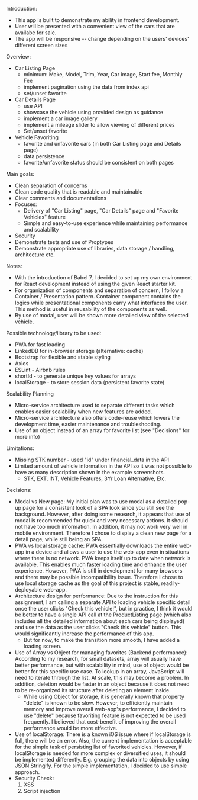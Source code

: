 Introduction:
  - This app is built to demonstrate my ability in frontend development.
  - User will be presented with a convenient view of the cars that are availabe for sale. 
  - The app will be responsive -- change depending on the users' devices' different screen sizes

Overview:
  - Car Listing Page
    - minimum: Make, Model, Trim, Year, Car image, Start fee, Monthly Fee
    - implement pagination using the data from index api
    - set/unset favorite
  - Car Details Page
    - use API
    - showcase the vehicle using provided design as guidance
    - implement a car image gallery
    - implement a mileage slider to allow viewing of different prices
    - Set/unset favorite
  - Vehicle Favoriting
    - favorite and unfavorite cars (in both Car Listing page and Details page)
    - data persistence
    - favorite/unfavorite status should be consistent on both pages

Main goals:
  - Clean separation of concerns
  - Clean code quality that is readable and maintainable
  - Clear comments and documentations
  - Focuses:
    - Delivery of "Car Listing" page, "Car Details" page and "Favorite Vehicles" feature
    - Simple and easy-to-use experience while maintaining performance and scalability
  - Security
  - Demonstrate tests and use of Proptypes
  - Demonstrate appropriate use of libraries, data storage / handling, architecture etc.

Notes:
  - With the introduction of Babel 7, I decided to set up my own environment for React development instead of using the given React starter kit.
  - For organization of components and separation of concern, I follow a Container / Presentation pattern. Container component contains the logics while presentational components carry what interfaces the user. This method is useful in reusability of the components as well.
  - By use of modal, user will be shown more detailed view of the selected vehicle. 

Possible technology/library to be used:
  - PWA for fast loading
  - LinkedDB for in-browser storage (alternative: cache)
  - Bootstrap for flexible and stable styling
  - Axios
  - ESLint - Airbnb rules
  - shortId - to generate unique key values for arrays
  - localStorage - to store session data (persistent favorite state)

Scalability Planning
  - Micro-service architecture used to separate different tasks which enables easier scalability when new features are added.
  - Micro-service architecture also offers code-reuse which lowers the development time, easier maintenance and troubleshooting. 
  - Use of an object instead of an array for favorite list (see "Decisions" for more info)

Limitations:
  - Missing STK number - used "id" under financial_data in the API
  - Limited amount of vehicle information in the API so it was not possible to have as many description shown in the example screenshots.
    - STK, EXT, INT, Vehicle Features, 3Yr Loan Alternative, Etc.

Decisions:
  - Modal vs New page: My initial plan was to use modal as a detailed pop-up page for a consistent look of a SPA look since you still see the background. However, after doing some research, it appears that use of modal is recommended for quick and very necessary actions. It should not have too much information. In addition, it may not work very well in mobile environment. Therefore I chose to display a clean new page for a detail page, while still being an SPA.
  - PWA vs local storage cache: PWA essentially downloads the entire web-app in a device and allows a user to use the web-app even in situations where there is no network. PWA keeps itself up to date when network is available. This enables much faster loading time and enhance the user experience. However, PWA is still in development for many browsers and there may be possible incompatibility issue. Therefore I chose to use local storage cache as the goal of this project is stable, readily-deployable web-app. 
  - Architecture design for performance: Due to the instruction for this assignment, I am calling a separate API to loading vehicle specific detail once the user clicks "Check this vehicle!", but in practice, I think it would be better to have a single API call at the ProductListing page (which also includes all the detailed information about each cars being displayed) and use the data as the user clicks "Check this vehicle" button. This would significantly increase the performance of this app.
    - But for now, to make the transition more smooth, I have added a loading screen. 
  - Use of Array vs Object for managing favorites (Backend performance): According to my research, for small datasets, array will usually have better performance, but with scalability in mind, use of object would be better for this specific use case. To lookup in an array, JavaScript will need to iterate through the list. At scale, this may become a problem. In addition, deletion would be faster in an object because it does not need to be re-organized its structure after deleting an element inside.
    - While using Object for storage, it is generally known that property "delete" is known to be slow. However, to efficiently maintain memory and improve overall web-app's performance, I decided to use "delete" because favoriting feature is not expected to be used frequently. I believed that cost-benefit of improving the overall performance would be more effective.
  - Use of localStorage: There is a known iOS issue where if localStorage is full, there will be an error. Also, the current implementation is acceptable for the simple task of persisting list of favorited vehicles. However, if localStorage is needed for more complex or diversified uses, it should be implemented differently. E.g. grouping the data into objects by using JSON.Stringify. For the simple implementation, I decided to use simple approach.
  - Security Check:
    1. XSS
    2. Script injection